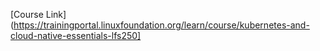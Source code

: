 
[Course Link](https://trainingportal.linuxfoundation.org/learn/course/kubernetes-and-cloud-native-essentials-lfs250]
